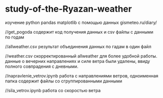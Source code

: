 # study-of-the-Ryazan-weather
 изучение python pandas matplotlib с помощью данных gismeteo.ru/diary/

//get_pogoda 
  содержит код получения данных и csv файлы с данными по годам

//allweather.csv 
  результат объединения данных по гадам в один файл

//weather.csv
  скорректированный allweather для более удобной работы. данные о вечерних направлениях и силе ветра были удалены, ввиду полного совпрадения с дневными.

//napravlenie_vetrov.ipynb
работа с направлениями ветров, одноименная папка содержит файлы со сгруппированными данными

//sila_vetrov.ipynb
работа со скоростью ветра

